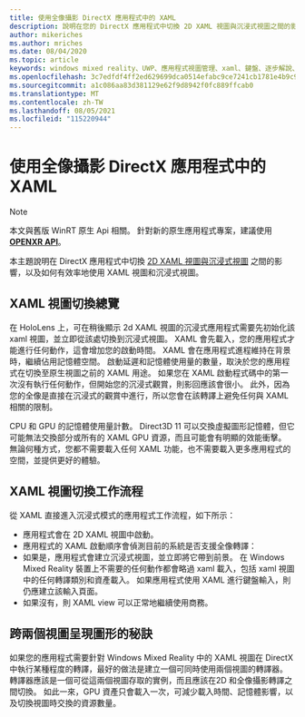 ```yaml
---
title: 使用全像攝影 DirectX 應用程式中的 XAML
description: 說明在您的 DirectX 應用程式中切換 2D XAML 視圖與沉浸式視圖之間的影響，以及如何有效率地使用 XAML 視圖和沉浸式視圖。
author: mikeriches
ms.author: mriches
ms.date: 08/04/2020
ms.topic: article
keywords: windows mixed reality、UWP、應用程式視圖管理、xaml、鍵盤、逐步解說、DirectX
ms.openlocfilehash: 3c7edfdf4ff2ed629699dca0514efabc9ce7241cb1781e4b9c914ad4bff1f900
ms.sourcegitcommit: a1c086aa83d381129e62f9d8942f0fc889ffcab0
ms.translationtype: MT
ms.contentlocale: zh-TW
ms.lasthandoff: 08/05/2021
ms.locfileid: "115220944"
---
```

# <a name="using-xaml-with-holographic-directx-apps"></a>使用全像攝影 DirectX 應用程式中的 XAML

> [!NOTE]
> 本文與舊版 WinRT 原生 Api 相關。  針對新的原生應用程式專案，建議使用 **[OPENXR API](../native/openxr-getting-started.md)**。

本主題說明在 DirectX 應用程式中切換 [2D XAML 視圖與沉浸式視圖](../../design/app-views.md) 之間的影響，以及如何有效率地使用 XAML 視圖和沉浸式視圖。

## <a name="xaml-view-switching-overview"></a>XAML 視圖切換總覽

在 HoloLens 上，可在稍後顯示 2d XAML 視圖的沉浸式應用程式需要先初始化該 xaml 視圖，並立即從該處切換到沉浸式視圖。 XAML 會先載入，您的應用程式才能進行任何動作，這會增加您的啟動時間。 XAML 會在應用程式進程維持在背景時，繼續佔用記憶體空間。 啟動延遲和記憶體使用量的數量，取決於您的應用程式在切換至原生視圖之前的 XAML 用途。 如果您在 XAML 啟動程式碼中的第一次沒有執行任何動作，但開始您的沉浸式觀賞，則影回應該會很小。 此外，因為您的全像是直接在沉浸式的觀賞中進行，所以您會在該轉譯上避免任何與 XAML 相關的限制。

CPU 和 GPU 的記憶體使用量計數。 Direct3D 11 可以交換虛擬圖形記憶體，但它可能無法交換部分或所有的 XAML GPU 資源，而且可能會有明顯的效能衝擊。 無論何種方式，您都不需要載入任何 XAML 功能，也不需要載入更多應用程式的空間，並提供更好的體驗。

## <a name="xaml-view-switching-workflow"></a>XAML 視圖切換工作流程

從 XAML 直接進入沉浸式模式的應用程式工作流程，如下所示：
* 應用程式會在 2D XAML 視圖中啟動。
* 應用程式的 XAML 啟動順序會偵測目前的系統是否支援全像轉譯：
* 如果是，應用程式會建立沉浸式視圖，並立即將它帶到前景。 在 Windows Mixed Reality 裝置上不需要的任何動作都會略過 xaml 載入，包括 xaml 視圖中的任何轉譯類別和資產載入。 如果應用程式使用 XAML 進行鍵盤輸入，則仍應建立該輸入頁面。
* 如果沒有，則 XAML view 可以正常地繼續使用商務。

## <a name="tip-for-rendering-graphics-across-both-views"></a>跨兩個視圖呈現圖形的秘訣

如果您的應用程式需要針對 Windows Mixed Reality 中的 XAML 視圖在 DirectX 中執行某種程度的轉譯，最好的做法是建立一個可同時使用兩個視圖的轉譯器。 轉譯器應該是一個可從這兩個視圖存取的實例，而且應該在2D 和全像攝影轉譯之間切換。 如此一來，GPU 資產只會載入一次，可減少載入時間、記憶體影響，以及切換視圖時交換的資源數量。
